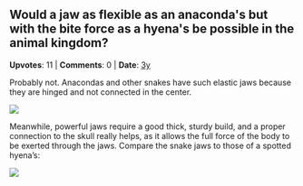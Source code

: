 ## Would a jaw as flexible as an anaconda's but with the bite force as a hyena's be possible in the animal kingdom?
    
**Upvotes**: 11 | **Comments**: 0 | **Date**: [3y](https://www.quora.com/Would-a-jaw-as-flexible-as-an-anacondas-but-with-the-bite-force-as-a-hyenas-be-possible-in-the-animal-kingdom/answer/Gary-Meaney)

Probably not. Anacondas and other snakes have such elastic jaws because they are hinged and not connected in the center.

![](https://qph.fs.quoracdn.net/main-qimg-086567489d8ee3b00ab8cf6ce34a95db-lq)

Meanwhile, powerful jaws require a good thick, sturdy build, and a proper connection to the skull really helps, as it allows the full force of the body to be exerted through the jaws. Compare the snake jaws to those of a spotted hyena’s:

![](https://qph.fs.quoracdn.net/main-qimg-a994b240ead3f55727eba22c0a9b53b7.webp)

